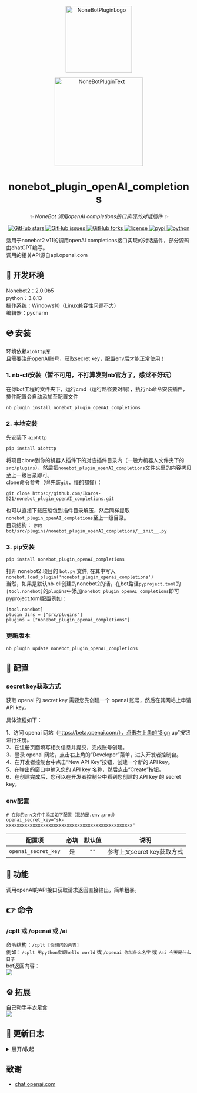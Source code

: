 <div align="center">
  <a href="https://v2.nonebot.dev/store"><img src="https://github.com/A-kirami/nonebot-plugin-template/blob/resources/nbp_logo.png" width="180" height="180" alt="NoneBotPluginLogo"></a>
  <br>
  <p><img src="https://github.com/A-kirami/nonebot-plugin-template/blob/resources/NoneBotPlugin.svg" width="240" alt="NoneBotPluginText"></p>
</div>

<div align="center">

# nonebot_plugin_openAI_completions
  
_✨ NoneBot 调用openAI completions接口实现的对话插件 ✨_
  
<a href="https://github.com/Ikaros-521/nonebot_plugin_openAI_completions/stargazers">
    <img alt="GitHub stars" src="https://img.shields.io/github/stars/Ikaros-521/nonebot_plugin_openAI_completions?color=%09%2300BFFF&style=flat-square">
</a>
<a href="https://github.com/Ikaros-521/nonebot_plugin_openAI_completions/issues">
    <img alt="GitHub issues" src="https://img.shields.io/github/issues/Ikaros-521/nonebot_plugin_openAI_completions?color=Emerald%20green&style=flat-square">
</a>
<a href="https://github.com/Ikaros-521/nonebot_plugin_openAI_completions/network">
    <img alt="GitHub forks" src="https://img.shields.io/github/forks/Ikaros-521/nonebot_plugin_openAI_completions?color=%2300BFFF&style=flat-square">
</a>
<a href="./LICENSE">
    <img src="https://img.shields.io/github/license/Ikaros-521/nonebot_plugin_openAI_completions.svg" alt="license">
</a>
<a href="https://pypi.python.org/pypi/nonebot_plugin_openAI_completions">
    <img src="https://img.shields.io/pypi/v/nonebot_plugin_openAI_completions.svg" alt="pypi">
</a>
<a href="https://www.python.org">
    <img src="https://img.shields.io/badge/python-3.8+-blue.svg" alt="python">
</a>

</div>

适用于nonebot2 v11的调用openAI completions接口实现的对话插件，部分源码由chatGPT编写。    
调用的相关API源自api.openai.com  

## 🔧 开发环境
Nonebot2：2.0.0b5  
python：3.8.13  
操作系统：Windows10（Linux兼容性问题不大）  
编辑器：pycharm  

## 💿 安装
环境依赖`aiohttp`库   
且需要注册openAI账号，获取secret key，配置env后才能正常使用！  

### 1. nb-cli安装（暂不可用，不打算发到nb官方了，感觉不好玩）
在你bot工程的文件夹下，运行cmd（运行路径要对啊），执行nb命令安装插件，插件配置会自动添加至配置文件  
```
nb plugin install nonebot_plugin_openAI_completions
```

### 2. 本地安装
先安装下 `aiohttp`
```
pip install aiohttp
```
将项目clone到你的机器人插件下的对应插件目录内（一般为机器人文件夹下的`src/plugins`），然后把`nonebot_plugin_openAI_completions`文件夹里的内容拷贝至上一级目录即可。  
clone命令参考（得先装`git`，懂的都懂）：
```
git clone https://github.com/Ikaros-521/nonebot_plugin_openAI_completions.git
``` 
也可以直接下载压缩包到插件目录解压，然后同样提取`nonebot_plugin_openAI_completions`至上一级目录。  
目录结构： ```你的bot/src/plugins/nonebot_plugin_openAI_completions/__init__.py```  


### 3. pip安装
```
pip install nonebot_plugin_openAI_completions
```  
打开 nonebot2 项目的 ```bot.py``` 文件, 在其中写入  
```nonebot.load_plugin('nonebot_plugin_openai_completions')```  
当然，如果是默认nb-cli创建的nonebot2的话，在bot路径```pyproject.toml```的```[tool.nonebot]```的```plugins```中添加```nonebot_plugin_openAI_completions```即可  
pyproject.toml配置例如：  
``` 
[tool.nonebot]
plugin_dirs = ["src/plugins"]
plugins = ["nonebot_plugin_openai_completions"]
``` 

### 更新版本
```
nb plugin update nonebot_plugin_openAI_completions
```

## 🔧 配置

### secret key获取方式
获取 openai 的 secret key 需要您先创建一个 openai 账号，然后在其网站上申请 API key。  

具体流程如下：  

1、访问 openai 网站（https://beta.openai.com/），点击右上角的“Sign up”按钮进行注册。  
2、在注册页面填写相关信息并提交，完成账号创建。  
3、登录 openai 网站，点击右上角的“Developer”菜单，进入开发者控制台。  
4、在开发者控制台中点击“New API Key”按钮，创建一个新的 API key。  
5、在弹出的窗口中输入您的 API key 名称，然后点击“Create”按钮。  
6、在创建完成后，您可以在开发者控制台中看到您创建的 API key 的 secret key。  

### env配置
```
# 在你的env文件中添加如下配置（我的是.env.prod）  
openai_secret_key="sk-xxxxxxxxxxxxxxxxxxxxxxxxxxxxxxxxxxxxxxxxxxxxxxxx"
```
|       配置项        | 必填 | 默认值  |                      说明                      |
|:----------------:|:----:|:----:|:----------------------------:|
| `openai_secret_key` | 是 | `""` | 参考上文secret key获取方式 |


## 🎉 功能
调用openAI的API接口获取请求返回直接输出，简单粗暴。  

## 👉 命令

### /cplt 或 /openai 或 /ai
命令结构：```/cplt [你想问的内容]```  
例如：```/cplt 用python实现hello world``` 或 ```/openai 你叫什么名字``` 或 ```/ai 今天是什么日子```  
bot返回内容：  
![](docs/result.png)


## ⚙ 拓展
自己动手丰衣足食  
![](docs/demo.png)  

## 📝 更新日志

<details>
<summary>展开/收起</summary>

### 0.0.1

- 插件初次发布  

</details>

## 致谢
- [chat.openai.com](https://chat.openai.com)

